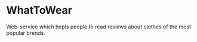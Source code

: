 # WhatToWear
Web-service which hepls people to read reviews about clothes of the most popular brends.
